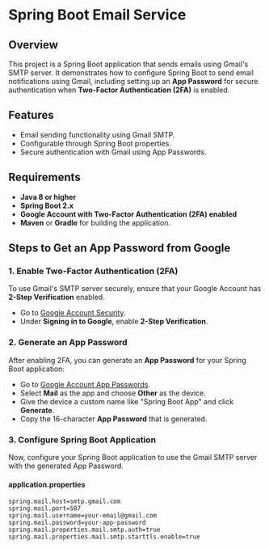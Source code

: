 # Spring Boot Email Service

## Overview
This project is a Spring Boot application that sends emails using Gmail's SMTP server. It demonstrates how to configure Spring Boot to send email notifications using Gmail, including setting up an **App Password** for secure authentication when **Two-Factor Authentication (2FA)** is enabled.

## Features
- Email sending functionality using Gmail SMTP.
- Configurable through Spring Boot properties.
- Secure authentication with Gmail using App Passwords.

## Requirements
- **Java 8 or higher**
- **Spring Boot 2.x**
- **Google Account with Two-Factor Authentication (2FA) enabled**
- **Maven** or **Gradle** for building the application.

## Steps to Get an App Password from Google

### 1. Enable Two-Factor Authentication (2FA)
To use Gmail's SMTP server securely, ensure that your Google Account has **2-Step Verification** enabled.
- Go to [Google Account Security](https://myaccount.google.com/security).
- Under **Signing in to Google**, enable **2-Step Verification**.
  
### 2. Generate an App Password
After enabling 2FA, you can generate an **App Password** for your Spring Boot application:
- Go to [Google Account App Passwords](https://myaccount.google.com/apppasswords).
- Select **Mail** as the app and choose **Other** as the device.
- Give the device a custom name like "Spring Boot App" and click **Generate**.
- Copy the 16-character **App Password** that is generated.

### 3. Configure Spring Boot Application
Now, configure your Spring Boot application to use the Gmail SMTP server with the generated App Password. 

#### **application.properties**
```properties
spring.mail.host=smtp.gmail.com
spring.mail.port=587
spring.mail.username=your-email@gmail.com
spring.mail.password=your-app-password
spring.mail.properties.mail.smtp.auth=true
spring.mail.properties.mail.smtp.starttls.enable=true
